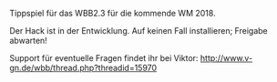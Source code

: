 Tippspiel für das WBB2.3 für die kommende WM 2018.

Der Hack ist in der Entwicklung. Auf keinen Fall installieren; Freigabe abwarten!

Support für eventuelle Fragen findet ihr bei Viktor: http://www.v-gn.de/wbb/thread.php?threadid=15970
